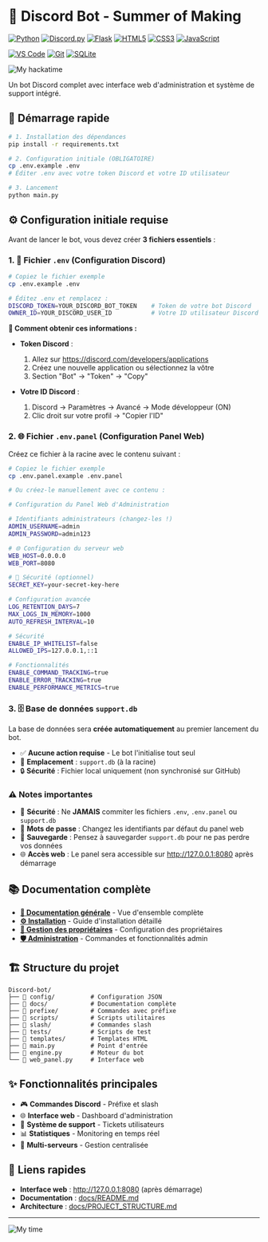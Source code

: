 # 🤖 Discord Bot - Summer of Making

[![Python](https://img.shields.io/badge/Python-3.8+-3776AB?style=for-the-badge&logo=python&logoColor=white)](https://python.org)
[![Discord.py](https://img.shields.io/badge/Discord.py-2.3+-5865F2?style=for-the-badge&logo=discord&logoColor=white)](https://discordpy.readthedocs.io)
[![Flask](https://img.shields.io/badge/Flask-2.3+-000000?style=for-the-badge&logo=flask&logoColor=white)](https://flask.palletsprojects.com)
[![HTML5](https://img.shields.io/badge/HTML5-%23E34F26.svg?style=for-the-badge&logo=html5&logoColor=white)](https://developer.mozilla.org/docs/Web/HTML)
[![CSS3](https://img.shields.io/badge/CSS3-%231572B6.svg?style=for-the-badge&logo=css3&logoColor=white)](https://developer.mozilla.org/docs/Web/CSS)
[![JavaScript](https://img.shields.io/badge/JavaScript-%23F7DF1E.svg?style=for-the-badge&logo=javascript&logoColor=black)](https://developer.mozilla.org/docs/Web/JavaScript)

[![VS Code](https://img.shields.io/badge/VS_Code-007ACC?style=for-the-badge&logo=visual-studio-code&logoColor=white)](https://code.visualstudio.com/)
[![Git](https://img.shields.io/badge/Git-F05032?style=for-the-badge&logo=git&logoColor=white)](https://git-scm.com/)
[![SQLite](https://img.shields.io/badge/SQLite-003B57?style=for-the-badge&logo=sqlite&logoColor=white)](https://sqlite.org/)

![My hackatime](https://hackatime-badge.hackclub.com/U096RRX1LRZ/Discord-bot)



Un bot Discord complet avec interface web d'administration et système de support intégré.

## 🚀 Démarrage rapide

```bash
# 1. Installation des dépendances
pip install -r requirements.txt

# 2. Configuration initiale (OBLIGATOIRE)
cp .env.example .env
# Éditer .env avec votre token Discord et votre ID utilisateur

# 3. Lancement
python main.py
```

## ⚙️ Configuration initiale requise

Avant de lancer le bot, vous devez créer **3 fichiers essentiels** :

### 1. 📄 Fichier `.env` (Configuration Discord)

```bash
# Copiez le fichier exemple
cp .env.example .env

# Éditez .env et remplacez :
DISCORD_TOKEN=YOUR_DISCORD_BOT_TOKEN    # Token de votre bot Discord
OWNER_ID=YOUR_DISCORD_USER_ID           # Votre ID utilisateur Discord
```

**🔗 Comment obtenir ces informations :**

- **Token Discord** :
  1. Allez sur <https://discord.com/developers/applications>
  2. Créez une nouvelle application ou sélectionnez la vôtre
  3. Section "Bot" → "Token" → "Copy"
  
- **Votre ID Discord** :
  1. Discord → Paramètres → Avancé → Mode développeur (ON)
  2. Clic droit sur votre profil → "Copier l'ID"

### 2. 🌐 Fichier `.env.panel` (Configuration Panel Web)

Créez ce fichier à la racine avec le contenu suivant :

```bash
# Copiez le fichier exemple
cp .env.panel.example .env.panel

# Ou créez-le manuellement avec ce contenu :
```

```bash
# Configuration du Panel Web d'Administration

# Identifiants administrateurs (changez-les !)
ADMIN_USERNAME=admin
ADMIN_PASSWORD=admin123

# 🌐 Configuration du serveur web
WEB_HOST=0.0.0.0
WEB_PORT=8080

# 🔐 Sécurité (optionnel)
SECRET_KEY=your-secret-key-here

# Configuration avancée
LOG_RETENTION_DAYS=7
MAX_LOGS_IN_MEMORY=1000
AUTO_REFRESH_INTERVAL=10

# Sécurité
ENABLE_IP_WHITELIST=false
ALLOWED_IPS=127.0.0.1,::1

# Fonctionnalités
ENABLE_COMMAND_TRACKING=true
ENABLE_ERROR_TRACKING=true
ENABLE_PERFORMANCE_METRICS=true

```

### 3. 🗄️ Base de données `support.db`

La base de données sera **créée automatiquement** au premier lancement du bot.

- ✅ **Aucune action requise** - Le bot l'initialise tout seul
- 📍 **Emplacement** : `support.db` (à la racine)
- 🔒 **Sécurité** : Fichier local uniquement (non synchronisé sur GitHub)

### ⚠️ Notes importantes

- 🔐 **Sécurité** : Ne **JAMAIS** commiter les fichiers `.env`, `.env.panel` ou `support.db`
- 🔑 **Mots de passe** : Changez les identifiants par défaut du panel web
- 💾 **Sauvegarde** : Pensez à sauvegarder `support.db` pour ne pas perdre vos données
- 🌐 **Accès web** : Le panel sera accessible sur <http://127.0.0.1:8080> après démarrage

## 📚 Documentation complète

- **[📖 Documentation générale](docs/README.md)** - Vue d'ensemble complète
- **[⚙️ Installation](docs/INSTALLATION.md)** - Guide d'installation détaillé  
- **[👑 Gestion des propriétaires](docs/OWNER_MANAGEMENT.md)** - Configuration des propriétaires
- **[🛡️ Administration](docs/ADMIN.md)** - Commandes et fonctionnalités admin

## 🏗️ Structure du projet

```text
Discord-bot/
├── 📁 config/          # Configuration JSON
├── 📁 docs/            # Documentation complète
├── 📁 prefixe/         # Commandes avec préfixe
├── 📁 scripts/         # Scripts utilitaires
├── 📁 slash/           # Commandes slash
├── 📁 tests/           # Scripts de test
├── 📁 templates/       # Templates HTML
├── 🐍 main.py          # Point d'entrée
├── 🐍 engine.py        # Moteur du bot
└── 🐍 web_panel.py     # Interface web
```

## ✨ Fonctionnalités principales

- 🎮 **Commandes Discord** - Préfixe et slash
- 🌐 **Interface web** - Dashboard d'administration
- 🎫 **Système de support** - Tickets utilisateurs
- 📊 **Statistiques** - Monitoring en temps réel
- 🔧 **Multi-serveurs** - Gestion centralisée

## 🔗 Liens rapides

- **Interface web** : <http://127.0.0.1:8080> (après démarrage)
- **Documentation** : [docs/README.md](docs/README.md)
- **Architecture** : [docs/PROJECT_STRUCTURE.md](docs/PROJECT_STRUCTURE.md)

---
![My time](https://github-readme-stats.hackclub.dev/api/wakatime?username=15793&api_domain=hackatime.hackclub.com&&custom_title=Hackatime+Stats&layout=compact&cache_seconds=0&langs_count=8&theme=transparent)
